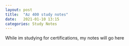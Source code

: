 ```yaml
---
layout: post
title:  "Az 400 study notes"
date:   2021-01-10 13:15
categories: Study Notes
---
```

While im studying for certifications, my notes will go here